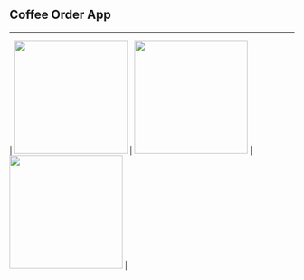 ## Coffee Order App

---------------------------------
| <img src="1.jpeg" width="200px"> | <img src="2.jpeg" width="200px"> | <img src="3.jpeg" width="200px"> |
